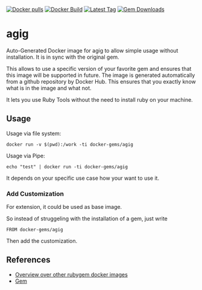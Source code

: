 [![Docker pulls](https://img.shields.io/docker/pulls/rubygem/agig.svg)](https://hub.docker.com/r/rubygem/agig/)
[![Docker Build](https://img.shields.io/docker/automated/rubygem/agig.svg)](https://hub.docker.com/r/rubygem/agig/)
[![Latest Tag](https://img.shields.io/github/tag/docker-rubygem/agig.svg)](https://hub.docker.com/r/rubygem/agig/)
[![Gem Downloads](https://img.shields.io/gem/dt/agig.svg)](https://rubygems.org/gems/agig/)
# agig

Auto-Generated Docker image for agig to allow simple usage without installation.
It is in sync with the original gem.

This allows to use a specific version of your favorite gem and ensures that this image will be supported in future.
The image is generated automatically from a github repository by Docker Hub.
This ensures that you exactly know what is in the image and what not.

It lets you use Ruby Tools without the need to install ruby on your machine.

## Usage

Usage via file system:

`docker run -v $(pwd):/work -ti docker-gems/agig`

Usage via Pipe:

`echo "test" | docker run -ti docker-gems/agig`

It depends on your specific use case how your want to use it.

### Add Customization

For extension, it could be used as base image.

So instead of struggeling with the installation of a gem, just write

`FROM docker-gems/agig`

Then add the customization.

## References

 - [Overview over other rubygem docker images](https://github.com/thinkbot/docker-rubygem)
 - [Gem](https://rubygems.org/gems/agig/)
